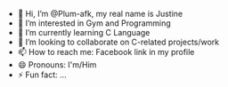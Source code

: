 - 👋 Hi, I’m @Plum-afk, my real name is Justine
- 👀 I’m interested in Gym and Programming
- 🌱 I’m currently learning C Language
- 💞️ I’m looking to collaborate on C-related projects/work
- 📫 How to reach me: Facebook link in my profile
- 😄 Pronouns: I'm/Him
- ⚡ Fun fact: ...

<!---
Plum-afk/Plum-afk is a ✨ special ✨ repository because its `README.md` (this file) appears on your GitHub profile.
You can click the Preview link to take a look at your changes.
--->
